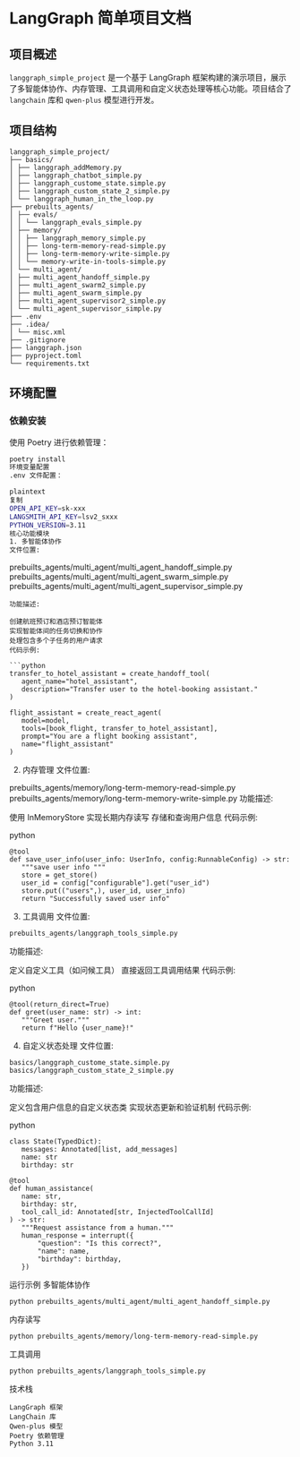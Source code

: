 # LangGraph 简单项目文档

## 项目概述
`langgraph_simple_project` 是一个基于 LangGraph 框架构建的演示项目，展示了多智能体协作、内存管理、工具调用和自定义状态处理等核心功能。项目结合了 `langchain` 库和 `qwen-plus` 模型进行开发。

## 项目结构
 ```
langgraph_simple_project/
├── basics/
│ ├── langgraph_addMemory.py
│ ├── langgraph_chatbot_simple.py
│ ├── langgraph_custome_state.simple.py
│ ├── langgraph_custom_state_2_simple.py
│ └── langgraph_human_in_the_loop.py
├── prebuilts_agents/
│ ├── evals/
│ │ └── langgraph_evals_simple.py
│ ├── memory/
│ │ ├── langgraph_memory_simple.py
│ │ ├── long-term-memory-read-simple.py
│ │ ├── long-term-memory-write-simple.py
│ │ └── memory-write-in-tools-simple.py
│ └── multi_agent/
│ ├── multi_agent_handoff_simple.py
│ ├── multi_agent_swarm2_simple.py
│ ├── multi_agent_swarm_simple.py
│ ├── multi_agent_supervisor2_simple.py
│ └── multi_agent_supervisor_simple.py
├── .env
├── .idea/
│ └── misc.xml
├── .gitignore
├── langgraph.json
├── pyproject.toml
└── requirements.txt
 ```

## 环境配置

### 依赖安装
使用 Poetry 进行依赖管理：
```bash
poetry install
环境变量配置
.env 文件配置：

plaintext
复制
OPEN_API_KEY=sk-xxx
LANGSMITH_API_KEY=lsv2_sxxx
PYTHON_VERSION=3.11
核心功能模块
1. 多智能体协作
​文件位置:
 ```
prebuilts_agents/multi_agent/multi_agent_handoff_simple.py
prebuilts_agents/multi_agent/multi_agent_swarm_simple.py
prebuilts_agents/multi_agent/multi_agent_supervisor_simple.py
 ```
​功能描述:

创建航班预订和酒店预订智能体
实现智能体间的任务切换和协作
处理包含多个子任务的用户请求
​代码示例:

 ```python
transfer_to_hotel_assistant = create_handoff_tool(
    agent_name="hotel_assistant",
    description="Transfer user to the hotel-booking assistant."
)

flight_assistant = create_react_agent(
    model=model,
    tools=[book_flight, transfer_to_hotel_assistant],
    prompt="You are a flight booking assistant",
    name="flight_assistant"
)
 ```
2. 内存管理
​文件位置:

prebuilts_agents/memory/long-term-memory-read-simple.py
prebuilts_agents/memory/long-term-memory-write-simple.py
​功能描述:

使用 InMemoryStore 实现长期内存读写
存储和查询用户信息
​代码示例:

python
 ```
@tool
def save_user_info(user_info: UserInfo, config:RunnableConfig) -> str:
    """save user info """
    store = get_store()
    user_id = config["configurable"].get("user_id")
    store.put(("users",), user_id, user_info)
    return "Successfully saved user info"
 ```    
3. 工具调用
​文件位置:
 ```
prebuilts_agents/langgraph_tools_simple.py
 ```
​功能描述:

定义自定义工具（如问候工具）
直接返回工具调用结果
​代码示例:

python
 ```
@tool(return_direct=True)
def greet(user_name: str) -> int:
    """Greet user."""
    return f"Hello {user_name}!"
 ```
4. 自定义状态处理
​文件位置:
 ```
basics/langgraph_custome_state.simple.py
basics/langgraph_custom_state_2_simple.py
 ```
​功能描述:

定义包含用户信息的自定义状态类
实现状态更新和验证机制
​代码示例:

python
 ```
class State(TypedDict):
    messages: Annotated[list, add_messages]
    name: str
    birthday: str

@tool
def human_assistance(
    name: str, 
    birthday: str, 
    tool_call_id: Annotated[str, InjectedToolCallId]
) -> str:
    """Request assistance from a human."""
    human_response = interrupt({
        "question": "Is this correct?",
        "name": name,
        "birthday": birthday,
    })
 ```
运行示例
多智能体协作
 ```
python prebuilts_agents/multi_agent/multi_agent_handoff_simple.py
 ```
内存读写

 ```
python prebuilts_agents/memory/long-term-memory-read-simple.py
 ```
工具调用
 ```
python prebuilts_agents/langgraph_tools_simple.py
 ```

技术栈
 ```
LangGraph 框架
LangChain 库
Qwen-plus 模型
Poetry 依赖管理
Python 3.11
 ```
